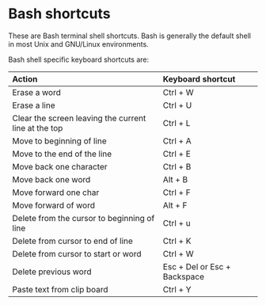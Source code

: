 # Bash shortcuts

These are Bash terminal shell shortcuts. Bash is generally the default shell in most Unix and GNU/Linux environments.

Bash shell specific keyboard shortcuts are:

| Action | Keyboard shortcut |
| :------------- | :------------- |
| Erase a word    | Ctrl + W       |
| Erase a line   | Ctrl + U       |
| Clear the screen leaving the current line at the top    | Ctrl + L |
| Move to beginning of line    | Ctrl + A |
| Move to the end of the line    | Ctrl + E |
| Move back one character    | Ctrl + B       |
| Move back one word    | Alt + B        |
| Move forward one char    | Ctrl + F        |
| Move forward of word    | Alt + F       |
| Delete from the cursor to beginning of line    | Ctrl + u       |
| Delete from cursor to end of line | Ctrl + K       |
| Delete from cursor to start or word    | Ctrl + W       |
| Delete previous word | Esc + Del or Esc + Backspace |
| Paste text from clip board | Ctrl + Y |
